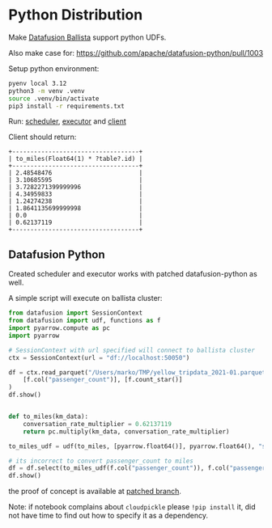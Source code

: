 # Python Distribution

Make [Datafusion Ballista](https://github.com/apache/datafusion-ballista) support python UDFs.

Also make case for: <https://github.com/apache/datafusion-python/pull/1003>

Setup python environment:

```bash
pyenv local 3.12
python3 -m venv .venv
source .venv/bin/activate
pip3 install -r requirements.txt
```

Run: [scheduler](examples/scheduler.rs), [executor](examples/executor.rs) and [client](examples/client.rs)

Client should return:

```text
+-----------------------------------+
| to_miles(Float64(1) * ?table?.id) |
+-----------------------------------+
| 2.48548476                        |
| 3.10685595                        |
| 3.7282271399999996                |
| 4.34959833                        |
| 1.24274238                        |
| 1.8641135699999998                |
| 0.0                               |
| 0.62137119                        |
+-----------------------------------+
```

## Datafusion Python

Created scheduler and executor works with patched datafusion-python as well.

A simple script will execute on ballista cluster:

```python
from datafusion import SessionContext
from datafusion import udf, functions as f
import pyarrow.compute as pc
import pyarrow

# SessionContext with url specified will connect to ballista cluster
ctx = SessionContext(url = "df://localhost:50050")

df = ctx.read_parquet("/Users/marko/TMP/yellow_tripdata_2021-01.parquet").aggregate(
    [f.col("passenger_count")], [f.count_star()]
)
df.show()


def to_miles(km_data):
    conversation_rate_multiplier = 0.62137119
    return pc.multiply(km_data, conversation_rate_multiplier)    

to_miles_udf = udf(to_miles, [pyarrow.float64()], pyarrow.float64(), "stable")

# its incorrect to convert passenger_count to miles
df = df.select(to_miles_udf(f.col("passenger_count")), f.col("passenger_count"))
df.show()
```

the proof of concept is available at [patched branch](https://github.com/milenkovicm/datafusion-python/tree/poc_ballista_support).

Note: if notebook complains about `cloudpickle` please `!pip install` it, did not have time to find out how to specify it as a dependency.
